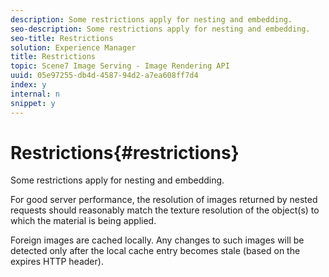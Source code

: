 ```yaml
---
description: Some restrictions apply for nesting and embedding.
seo-description: Some restrictions apply for nesting and embedding.
seo-title: Restrictions
solution: Experience Manager
title: Restrictions
topic: Scene7 Image Serving - Image Rendering API
uuid: 05e97255-db4d-4587-94d2-a7ea608ff7d4
index: y
internal: n
snippet: y
---
```


# Restrictions{#restrictions}

Some restrictions apply for nesting and embedding.

For good server performance, the resolution of images returned by nested requests should reasonably match the texture resolution of the object(s) to which the material is being applied.

Foreign images are cached locally. Any changes to such images will be detected only after the local cache entry becomes stale (based on the expires HTTP header). 
